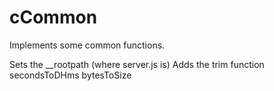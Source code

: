# cCommon

Implements some common functions.

Sets the __rootpath (where server.js is)
Adds the trim function
secondsToDHms
bytesToSize
